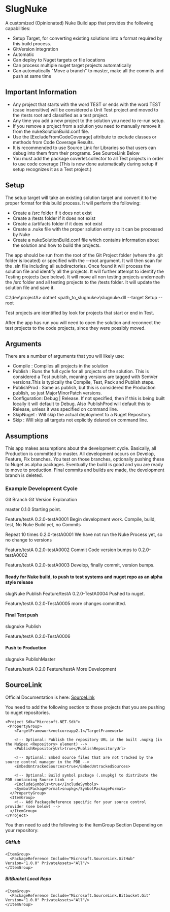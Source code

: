 # SlugNuke
A customized (Opinionated) Nuke Build app that provides the following capabilities:

- Setup Target, for converting existing solutions into a format required by this build process.
- GitVersion integration
- Automatic 
- Can deploy to Nuget targets or file locations
- Can process multiple nuget target projects automatically
- Can automatically "Move a branch" to master, make all the commits and push at same time


## Important Information
- Any project that starts with the word TEST or ends with the word TEST (case insensitive) will be considered a Unit Test project and moved to the /tests root and classified as a test project.
- Any time you add a new project to the solution you need to re-run setup.
- If you remove a project from a solution you need to manually remove it from the nukeSolutionBuild.conf file.
- Use the [ExcludeFromCodeCoverage] attribute to exclude classes or methods from Code Coverage Results.
- It is recommended to use Source Link for Libraries so that users can debug into them from their programs.  See SourceLink Below
- You must add the package coverlet.collector to all Test projects in order to use code coverage (This is now done automatically during setup if setup recognizes it as a Test project.)

## Setup
The setup target will take an existing solution target and convert it to the proper format for this build process.  It will perform the following:

- Create a /src folder if it does not exist
- Create a /tests folder if it does not exist
- Create a /artifacts folder if it does not exist
- Create a .nuke file with the proper solution entry so it can be processed by Nuke
- Create a nukeSolutionBuild.conf file which contains information about the solution and how to build the projects.

The app should be run from the root of the Git Project folder (where the .git folder is located) or specified with the --root argument.  It will then scan for the .sln file including all subdirectories.  Once found it will process the solution file and identify all the projects.  It will further attempt to identify the Testing projects (see below).  It will move all non testing projects underneath the /src folder and all testing projects to the /tests folder.  It will update the solution file and save it.

C:\dev\projectA>  dotnet <path_to_slugnuke>\slugnuke.dll --target Setup --root

Test projects are identified by look for projects that start or end in Test.

After the app has run you will need to open the solution and reconnect the test projects to the code projects, since they were possibly moved.

## Arguments
There are a number of arguments that you will likely use:
 - Compile :  Compiles all projects in the solution
 - Publish :  Runs the full cycle for all projects of the solution.  This is considered a Test publish, meaning versions are tagged with SemVer versions.This is typically the Compile, Test, Pack and Publish steps.  
 - PublishProd :  Same as publish, but this is considered the Production publish, so just MajorMinorPatch versions.
 - Configuration:  Debug | Release.  If not specified, then if this is being built locally it will default to Debug.  Also PublishProd will default this to Release, unless it was specified on command line.
 - SkipNuget : Will skip the actual deployment to a Nuget Repository.  
 - Skip : Will skip all targets not explicitly delared on command line.
 
## Assumptions
This app makes assumptions about the development cycle.  Basically, all Production is committed to master.  All development occurs on Develop, Feature, Fix branches.  You test on those branches, optionally pushing these to Nuget as alpha packages.  Eventually the build is good and you are ready to move to production.  Final commits and builds are made, the development branch is deleted.  

### Example Development Cycle
Git Branch         Git Version      Explanation

master            0.1.0             Starting point.  

Feature/testA     0.2.0-testA0001   Begin development work.  Compile, build, test, No Nuke Build yet, no Commits

Repeat 10 times   0.2.0-testA0001   We have not run the Nuke Process yet, so no change to versions

Feature/testA     0.2.0-testA0002   Commit Code version bumps to 0.2.0-testA0002

Feature/testA     0.2.0-testA0003   Develop, finally commit, version bumps.

#### Ready for Nuke build, to push to test systems and nuget repo as an alpha style release
slugNuke Publish
Feature/testA     0.2.0-TestA0004   Pushed to nuget.

Feature/testA     0.2.0-TestA0005   more changes committed.

#### Final Test push
slugnuke Publish

Feature/testA     0.2.0-TestA0006   

#### Push to Production
slugnuke PublishMaster

Feature/testA     0.2.0 
Feature/testA                   More Development



## SourceLink
Official Documentation is here:  [SourceLink](https://github.com/dotnet/sourcelink)

You need to add the following section to those projects that you are pushing to nuget repositories.
```
<Project Sdk="Microsoft.NET.Sdk">
 <PropertyGroup>
    <TargetFramework>netcoreapp2.1</TargetFramework>
 
    <!-- Optional: Publish the repository URL in the built .nupkg (in the NuSpec <Repository> element) -->
    <PublishRepositoryUrl>true</PublishRepositoryUrl>
 
    <!-- Optional: Embed source files that are not tracked by the source control manager in the PDB -->
    <EmbedUntrackedSources>true</EmbedUntrackedSources>
  
    <!-- Optional: Build symbol package (.snupkg) to distribute the PDB containing Source Link -->
    <IncludeSymbols>true</IncludeSymbols>
    <SymbolPackageFormat>snupkg</SymbolPackageFormat>
  </PropertyGroup>
  <ItemGroup>
    <!-- Add PackageReference specific for your source control provider (see below) --> 
  </ItemGroup>
</Project>
```

You then need to add the following to the ItemGroup Section Depending on your repository:
##### GitHub
```
<ItemGroup>
  <PackageReference Include="Microsoft.SourceLink.GitHub" Version="1.0.0" PrivateAssets="All"/>
</ItemGroup>
```

##### BitBucket Local Repo
```
<ItemGroup>
  <PackageReference Include="Microsoft.SourceLink.Bitbucket.Git" Version="1.0.0" PrivateAssets="All"/>
</ItemGroup>
```
